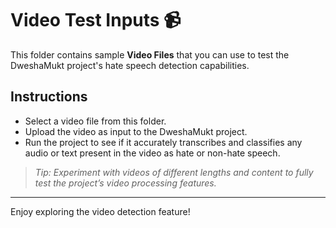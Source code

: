 # Video Test Inputs 📹

This folder contains sample **Video Files** that you can use to test the DweshaMukt project's hate speech detection capabilities.

## Instructions
- Select a video file from this folder.
- Upload the video as input to the DweshaMukt project.
- Run the project to see if it accurately transcribes and classifies any audio or text present in the video as hate or non-hate speech.

> *Tip: Experiment with videos of different lengths and content to fully test the project’s video processing features.*

---

Enjoy exploring the video detection feature!
